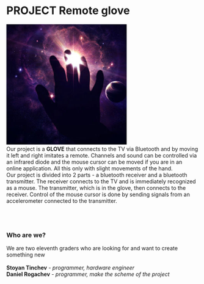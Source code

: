 # PROJECT Remote glove
![img.png](img.png) \
Our project is a **GLOVE** that connects to the TV via Bluetooth and by moving it left and right imitates a remote. Channels and sound can be controlled via an infrared diode and the mouse cursor can be moved if you are in an online application. All this only with slight movements of the hand. \
Our project is divided into 2 parts - a bluetooth receiver and a bluetooth transmitter. The receiver connects to the TV and is immediately recognized as a mouse. The transmitter, which is in the glove, then connects to the receiver. Control of the mouse cursor is done by sending signals from an accelerometer connected to the transmitter.

<br><br>
### Who are we?

We are two eleventh graders who are looking for and want to create something new \
<br>**Stoyan Tinchev** - *programmer, hardware engineer* \
**Daniel Rogachev** - *programmer, make the scheme of the project*